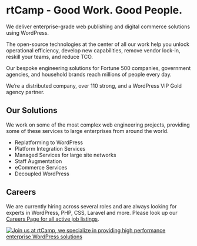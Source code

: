# rtCamp - Good Work. Good People.
We deliver enterprise-grade web publishing and digital commerce solutions using WordPress.

The open-source technologies at the center of all our work help you unlock operational efficiency, develop new capabilities, remove vendor lock-in, reskill your teams, and reduce TCO.

Our bespoke engineering solutions for Fortune 500 companies, government agencies, and household brands reach millions of people every day.

We’re a distributed company, over 110 strong, and a WordPress VIP Gold agency partner.

## Our Solutions
We work on some of the most complex web engineering projects, providing some of these services to large enterprises from around the world.

- Replatforming to WordPress
- Platform Integration Services
- Managed Services for large site networks
- Staff Augmentation
- eCommerce Services
- Decoupled WordPress 

## Careers

We are currently hiring across several roles and are always looking for experts in WordPress, PHP, CSS, Laravel and more. Please look up our [Careers Page for all active job listings](https://rtcamp.com/careers/).

<a href="https://rtcamp.com/"><img src="https://rtcamp.com/wp-content/uploads/sites/2/2019/04/github-banner@2x.png" alt="Join us at rtCamp, we specialize in providing high performance enterprise WordPress solutions"></a>
